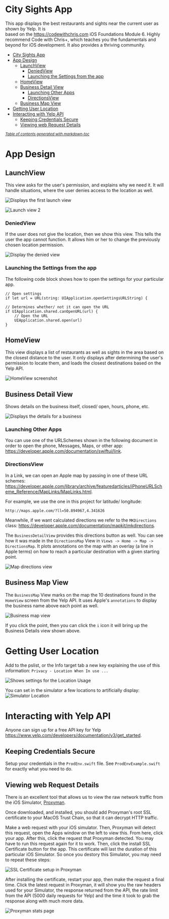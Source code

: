 # City Sights App
This app displays the best restaurants and sights near the current user as shown by Yelp. It is  
 based on the https://codewithchris.com iOS Foundations Module 6. Highly recommend Code with Chris+, which teaches you 
 the fundamentals and beyond for iOS development. It also provides a thriving community.


- [City Sights App](#city-sights-app)
- [App Design](#app-design)
  * [LaunchView](#launchview)
    + [DeniedView](#deniedview)
    + [Launching the Settings from the app](#launching-the-settings-from-the-app)
  * [HomeView](#homeview)
  * [Business Detail View](#business-detail-view)
    + [Launching Other Apps](#launching-other-apps)
    + [DirectionsView](#directionsview)
  * [Business Map View](#business-map-view)
- [Getting User Location](#getting-user-location)
- [Interacting with Yelp API](#interacting-with-yelp-api)
  * [Keeping Credentials Secure](#keeping-credentials-secure)
  * [Viewing web Request Details](#viewing-web-request-details)

<small><i><a href='http://ecotrust-canada.github.io/markdown-toc/'>Table of contents generated with markdown-toc</a></i></small>



# App Design

## LaunchView
This view asks for the user's permission, and explains why we need it. It will handle situations, where the user denies access to the location
as well. 

![Displays the first launch view](img/launchView1.png)

![Launch view 2](img/launchView2.png)

### DeniedView
If the user does not give the location, then we show this view. This tells the user the app cannot function. It allows him or her to 
change the previously chosen location permission.

![Display the denied view](img/deniedView.png)

### Launching the Settings from the app
The following code block shows how to open the settings for your particular app.
```
// Open settings
if let url = URL(string: UIApplication.openSettingsURLString) {

// Determines whether/ not it can open the URL
if UIApplication.shared.canOpenURL(url) {
    // Open the URL 
    UIApplication.shared.open(url)
}
```


## HomeView
This view displays a list of restaurants as well as sights in the area based on the closest distance to the user. 
It only displays after determining the user's permission to locate them, and loads the closest destinations based on the Yelp
API.

![HomeView screenshot](img/home_view.png)

## Business Detail View
Shows details on the business itself, closed/ open, hours, phone, etc.

![Displays the details for a business](img/business_detail_view.png)

### Launching Other Apps
You can use one of the URLSchemes shown in the following document in order to open the phone, Messages,
Maps, or other app: https://developer.apple.com/documentation/swiftui/link.  

### DirectionsView
In a Link, we can open an Apple map by passing in one of these URL schemes:
 https://developer.apple.com/library/archive/featuredarticles/iPhoneURLScheme_Reference/MapLinks/MapLinks.html. 

For example, we use the one in this project for latitude/ longitude:
```
http://maps.apple.com/?ll=50.894967,4.341626
```

Meanwhile, if we want calculated directions we refer to the `MKDirections` class: 
https://developer.apple.com/documentation/mapkit/mkdirections.

The `BusinessDetailView` provides this directions button as well. You can see how it was made in the `DirectionsMap` View in 
`Views -> Home -> Map -> DirectionsMap`. It plots annotations on the map with an overlay (a line in Apple terms) on how to 
reach a particular destination with a given starting point.

![Map directions view](img/mapDirectionsView.png)

## Business Map View
The `BusinessMap` View marks on the map the 10 destinations found in the `HomeView` screen from the Yelp API. It uses Apple's 
`annotations` to display the business name above each point as well.

![Business map view](img/businessMap.png)

If you click the point, then you can click the `i` icon it will bring up the Business Details view shown above.
  
# Getting User Location
Add to the pslist, or the Info target tab a new key explaining the use of this information:
`Privacy - Location When In use ...`

![Shows settings for the Location Usage](img/pslist_location.png)

You can set in the simulator a few locations to artificially display:
![Simulator Location](img/location_simulator.png)

# Interacting with Yelp API
Anyone can sign up for a free API key for Yelp https://www.yelp.com/developers/documentation/v3/get_started.

## Keeping Credentials Secure
Setup your credentials in the `ProdEnv.swift` file. See `ProdEnvExample.swift` for exactly what you need to do. 

## Viewing web Request Details
There is an excellent tool that allows us to view the raw network traffic from the iOS Simulator, [Proxyman](http://proxyman.io).

Once downloaded, and installed, you should add Proxyman's root SSL certificate to your MacOS Trust Chain, so that it can decrypt HTTP
traffic. 

Make a web request with your iOS simulator. Then, Proxyman will detect this request, open the Apps window on the left to view this. 
From here, click your app. After this, click the request that Proxyman detected. You may have to run this request again for it to work. 
Then, click the install SSL Certificate button for the app. This certificate will last the duration of this particular iOS Simulator. So once
you destory this Simulator, you may need to repeat these steps:

![SSL Certificate setup in Proxyman](img/proxy_man_ios_ssl_setup.png)

After installing the certificate, restart your app, then make the request a final time. Click the latest request in Proxyman, it will show
you the raw headers used for your Simulator, the response returned from the API, the rate limit from the API (5000 daily requests for Yelp) 
and the time it took to grab the response along with much more data.

![Proxyman stats page](img/proxy_man_stats.png)
